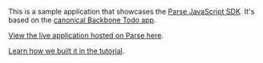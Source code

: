 This is a sample application that showcases the [Parse JavaScript SDK](https://www.parse.com/docs/js_guide). It's based on the [canonical Backbone Todo app](http://addyosmani.github.com/todomvc/).

[View the live application hosted on Parse here](http://todolist.parseapp.com).

[Learn how we built it in the tutorial](https://parse.com/tutorials/todo-app-with-javascript).

